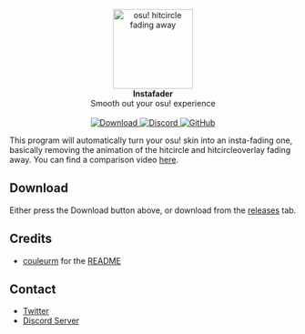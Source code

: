 <p align="center">
<img align=center src="https://cdn.discordapp.com/attachments/1044134327434358847/1066189142440018000/test.png" alt="osu! hitcircle fading away" width="140" />
</br>
<strong>Instafader</strong>
</br>
Smooth out your osu! experience
</br>
</br>
    <a href="https://github.com/SnowzNZ/Instafader/releases/latest/Instafader.exe">
    <img src="https://img.shields.io/badge/Download-exe-brightgreen?style=for-the-badge" alt="Download" />
    <a href="https://discord.gg/pbUqGM7yFV">
    <img src="https://img.shields.io/discord/1044134327434358844?color=7389D8&labelColor=6A7EC2&label=Discord&logo=discord&logoColor=white&style=for-the-badge" alt="Discord" />
</a>
    <a href="https://github.com/SnowzNZ/Instafader/blob/rewrite/LICENSE.md">
    <img alt="GitHub" src="https://img.shields.io/github/license/SnowzNZ/Instafader?style=for-the-badge">
</a>
</p>

This program will automatically turn your osu! skin into an insta-fading one, basically removing the animation of the hitcircle and hitcircleoverlay fading away. You can find a comparison video [here](https://youtu.be/C2b8PEHarvM).

## Download

Either press the Download button above, or download from the [releases](https://github.com/SnowzNZ/Instafader/releases) tab.


## Credits

- [couleurm](https://github.com/couleurm) for the [README](https://github.com/couleurm/couleurstoolbox)

## Contact

- [Twitter](https://twitter.com/Snowz2k)
- [Discord Server](https://discord.gg/pbUqGM7yFV)
